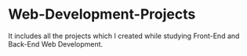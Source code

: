 # Web-Development-Projects
It includes all the projects which I created while studying Front-End and Back-End Web Development. 
